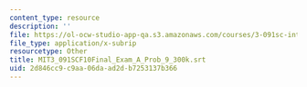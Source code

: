 ```yaml
---
content_type: resource
description: ''
file: https://ol-ocw-studio-app-qa.s3.amazonaws.com/courses/3-091sc-introduction-to-solid-state-chemistry-fall-2010/2d846cc9c9aa06daad2db7253137b366_MIT3_091SCF10Final_Exam_A_Prob_9_300k.srt
file_type: application/x-subrip
resourcetype: Other
title: MIT3_091SCF10Final_Exam_A_Prob_9_300k.srt
uid: 2d846cc9-c9aa-06da-ad2d-b7253137b366
---
```

